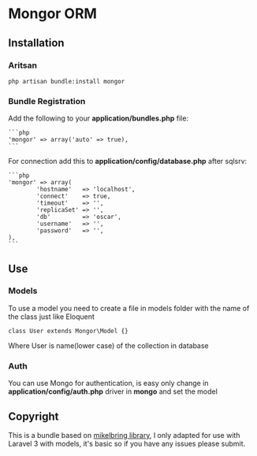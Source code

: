 # Mongor ORM

## Installation

### Aritsan

	php artisan bundle:install mongor

### Bundle Registration

Add the following to your **application/bundles.php** file:

	```php
	'mongor' => array('auto' => true),
	```
For connection add this to **application/config/database.php** after sqlsrv:

	```php
	'mongor' => array(
			'hostname'   => 'localhost',
			'connect'    => true,
			'timeout'    => '',
			'replicaSet' => '',
			'db'         => 'oscar',
			'username'   => '',
			'password'   => '',
	),
	```

## Use

### Models

To use a model you need to create a file in models folder with the name of the class just like Eloquent

	class User extends Mongor\Model {}

Where User is name(lower case) of the collection in database

### Auth

You can use Mongo for authentication, is easy only change in **application/config/auth.php** driver in **mongo** and set the model

## Copyright

This is a bundle based on [mikelbring library](https://github.com/mikelbring/Mongor), I only adapted for use with Laravel 3 with models, it's basic so if you have any issues please submit.
